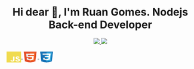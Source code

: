 <div align="center">
    <h1>Hi dear 👋, I'm Ruan Gomes. Nodejs Back-end Developer</h1>
  <a href="https://github.com/RuanGoms">
    
  <img  display: inline-block height="180em" src="https://github-readme-stats.vercel.app/api?username=RuanGoms&show_icons=true&theme=apprentice&include_all_commits=true&count_private=true"/>
<img height="180em" src="https://github-readme-stats.vercel.app/api/top-langs/?username=RuanGoms&layout=compact&theme=apprentice">
</div>
  
<div style="display: inline_block"><br>
  <img align="center" alt="Js" height="30" width="40" src="https://raw.githubusercontent.com/devicons/devicon/master/icons/javascript/javascript-plain.svg">
  <img align="center" alt="HTML" height="30" width="40" src="https://raw.githubusercontent.com/devicons/devicon/master/icons/html5/html5-original.svg">
  <img align="center" alt="CSS" height="30" width="40" src="https://raw.githubusercontent.com/devicons/devicon/master/icons/css3/css3-original.svg">
</div>
</div>
